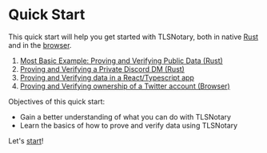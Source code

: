 # Quick Start

This quick start will help you get started with TLSNotary, both in native [Rust](rust.md) and in the [browser](browser_extension.md).

1. [Most Basic Example: Proving and Verifying Public Data (Rust)](rust.md#rust-simple)
2. [Proving and Verifying a Private Discord DM (Rust)](rust.md#rust-discord)
3. [Proving and Verifying data in a React/Typescript app](tlsn-js.md#browser)
4. [Proving and Verifying ownership of a Twitter account (Browser)](browser_extension.md#browser)

Objectives of this quick start:
* Gain a better understanding of what you can do with TLSNotary
* Learn the basics of how to prove and verify data using TLSNotary

Let's [start](rust.md)!